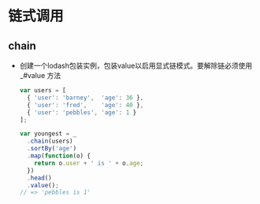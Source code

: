 # 链式调用

## chain

- 创建一个lodash包装实例，包装value以启用显式链模式。要解除链必须使用 \_#value 方法

    ```js
    var users = [
      { 'user': 'barney',  'age': 36 },
      { 'user': 'fred',    'age': 40 },
      { 'user': 'pebbles', 'age': 1 }
    ];

    var youngest = _
      .chain(users)
      .sortBy('age')
      .map(function(o) {
        return o.user + ' is ' + o.age;
      })
      .head()
      .value();
    // => 'pebbles is 1'
    ```
